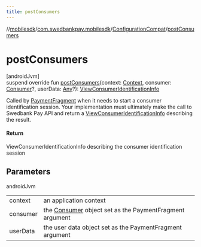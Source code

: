 ```yaml
---
title: postConsumers
---
```

//[mobilesdk](../../../index.html)/[com.swedbankpay.mobilesdk](../index.html)/[ConfigurationCompat](index.html)/[postConsumers](post-consumers.html)



# postConsumers



[androidJvm]\
suspend override fun [postConsumers](post-consumers.html)(context: [Context](https://developer.android.com/reference/kotlin/android/content/Context.html), consumer: [Consumer](../-consumer/index.html)?, userData: [Any](https://kotlinlang.org/api/latest/jvm/stdlib/kotlin/-any/index.html)?): [ViewConsumerIdentificationInfo](../-view-consumer-identification-info/index.html)



Called by [PaymentFragment](../-payment-fragment/index.html) when it needs to start a consumer identification session. Your implementation must ultimately make the call to Swedbank Pay API and return a [ViewConsumerIdentificationInfo](../-view-consumer-identification-info/index.html) describing the result.



#### Return



ViewConsumerIdentificationInfo describing the consumer identification session



## Parameters


androidJvm

| | |
|---|---|
| context | an application context |
| consumer | the [Consumer](../-consumer/index.html) object set as the PaymentFragment argument |
| userData | the user data object set as the PaymentFragment argument |




